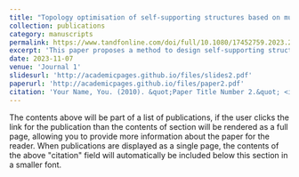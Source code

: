 ```yaml
---
title: "Topology optimisation of self-supporting structures based on multi-directional additive manufacturing technique"
collection: publications
category: manuscripts
permalink: https://www.tandfonline.com/doi/full/10.1080/17452759.2023.2271458
excerpt: 'This paper proposes a method to design self-supporting structures based on multi-directional AM'
date: 2023-11-07
venue: 'Journal 1'
slidesurl: 'http://academicpages.github.io/files/slides2.pdf'
paperurl: 'http://academicpages.github.io/files/paper2.pdf'
citation: 'Your Name, You. (2010). &quot;Paper Title Number 2.&quot; <i>Journal 1</i>. 1(2).'
---
```


The contents above will be part of a list of publications, if the user clicks the link for the publication than the contents of section will be rendered as a full page, allowing you to provide more information about the paper for the reader. When publications are displayed as a single page, the contents of the above "citation" field will automatically be included below this section in a smaller font.
